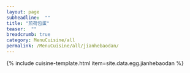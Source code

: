 ```yaml
---
layout: page
subheadline:  ""
title: "煎荷包蛋" 
teaser:  "" 
breadcrumb: true
category: MenuCuisine/all
permalink: /MenuCuisine/all/jianhebaodan/
---
```


{% include cuisine-template.html item=site.data.egg.jianhebaodan %}
